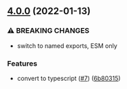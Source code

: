 ## [4.0.0](https://github.com/alanshaw/it-reader/compare/v3.0.0...v4.0.0) (2022-01-13)


### ⚠ BREAKING CHANGES

* switch to named exports, ESM only

### Features

* convert to typescript ([#7](https://github.com/alanshaw/it-reader/issues/7)) ([6b80315](https://github.com/alanshaw/it-reader/commit/6b8031599732eefceb0f4540043ff0e5b0b0055d))
